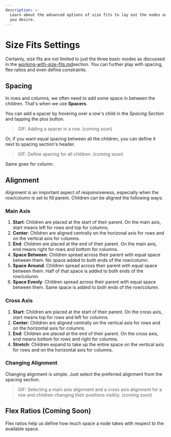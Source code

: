 ```yaml
---
description: >-
  Learn about the advanced options of size fits to lay out the nodes exactly how
  you desire.
---
```


# Size Fits Settings

Certainly, size fits are not limited to just the three basic modes as discussed in the [working-with-size-fits.md](../editor-basics/working-with-size-fits.md "mention")section. You can further play with spacing, flex ratios and even define constraints.

## Spacing

In rows and columns, we often need to add some space in between the children. That's when we use **Spacers**.

You can add a spacer by hovering over a row's child in the _Spacing Section_ and tapping the plus button.

> GIF: Adding a spacer in a row. (coming soon)

Or, if you want equal spacing between all the children, you can define it next to spacing section's header.

> GIF: Define spacing for all children. (coming soon)

Same goes for column.

## Alignment

Alignment is an important aspect of responsiveness, especially when the row/column is set to fill parent. Children can be aligned the following ways:

### Main Axis

1. **Start**: Children are placed at the start of their parent. On the main axis, start means left for rows and top for columns.
2. **Center**: Children are aligned centrally on the horizonal axis for rows and on the vertical axis for columns.
3. **End**: Children are placed at the end of their parent. On the main axis, end means right for rows and bottom for columns.
4. **Space Between**: Children spread across their parent with equal space between them. No space added to both ends of the row/column.
5. **Space Around**: Children spread across their parent with equal space between them. Half of that space is added to both ends of the row/column.
6. **Space Evenly**: Children spread across their parent with equal space between them. Same space is added to both ends of the row/column.

### Cross Axis

1. **Start**: Children are placed at the start of their parent. On the cross axis, start means top for rows and left for columns.
2. **Center**: Children are aligned centrally on the vertical axis for rows and on the horizontal axis for columns.
3. **End**: Children are placed at the end of their parent. On the cross axis, end means bottom for rows and right for columns.
4. **Stretch**: Children expand to take up the entire space on the vertical axis for rows and on the horizontal axis for columns.

### Changing Alignment

Changing alignment is simple. Just select the preferred alignment from the spacing section.

> GIF: Selecting a main axis alignment and a cross axis alignment for a row and children changing their positions visibly. (coming soon)

## Flex Ratios (Coming Soon)

Flex ratios help us define how much space a node takes with respect to the available space.
